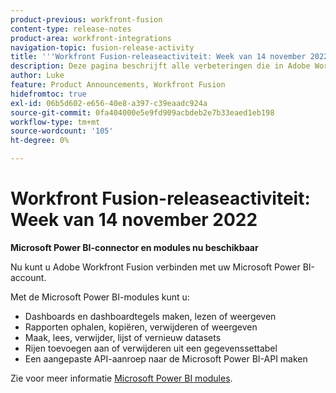 ```yaml
---
product-previous: workfront-fusion
content-type: release-notes
product-area: workfront-integrations
navigation-topic: fusion-release-activity
title: '''Workfront Fusion-releaseactiviteit: Week van 14 november 2022"'
description: Deze pagina beschrijft alle verbeteringen die in Adobe Workfront Fusion in de week van 14 november 2022 zijn aangebracht.
author: Luke
feature: Product Announcements, Workfront Fusion
hidefromtoc: true
exl-id: 06b5d602-e656-40e8-a397-c39eaadc924a
source-git-commit: 0fa404000e5e9fd909acbdeb2e7b33eaed1eb198
workflow-type: tm+mt
source-wordcount: '105'
ht-degree: 0%

---
```


# Workfront Fusion-releaseactiviteit: Week van 14 november 2022

**Microsoft Power BI-connector en modules nu beschikbaar**

Nu kunt u Adobe Workfront Fusion verbinden met uw Microsoft Power BI-account.

Met de Microsoft Power BI-modules kunt u:

* Dashboards en dashboardtegels maken, lezen of weergeven
* Rapporten ophalen, kopiëren, verwijderen of weergeven
* Maak, lees, verwijder, lijst of vernieuw datasets
* Rijen toevoegen aan of verwijderen uit een gegevenssettabel
* Een aangepaste API-aanroep naar de Microsoft Power BI-API maken

Zie voor meer informatie [Microsoft Power BI modules](../../../workfront-fusion/apps-and-their-modules/powerbi-modules.md).
